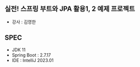## 실전! 스프링 부트와 JPA 활용1, 2 예제 프로젝트
- 강사 : 김영한

## SPEC
- JDK 11
- Spring Boot : 2.7.17
- IDE : IntelliJ 2023.01
